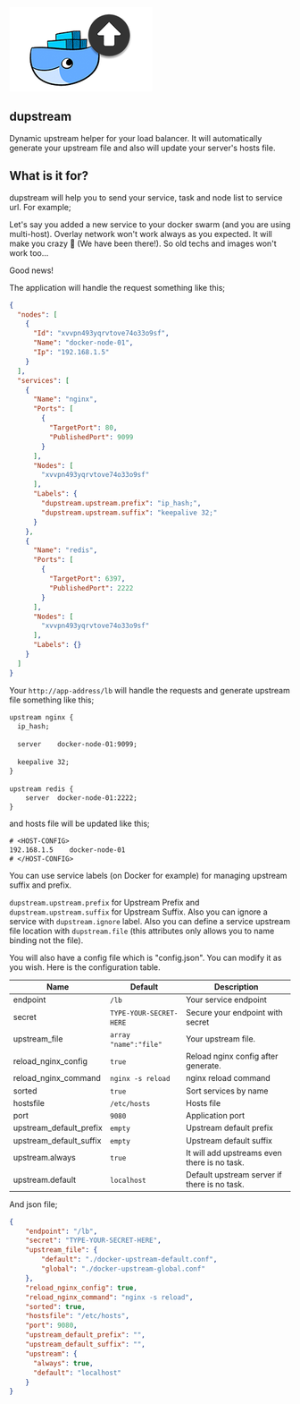 ![](https://raw.githubusercontent.com/dupstream/docker/master/img/dupstream-logo-small-w.png)

## dupstream

Dynamic upstream helper for your load balancer. It will automatically generate your upstream file and also will update your server's hosts file.

## What is it for?

dupstream will help you to send your service, task and node list to service url. For example;

Let's say you added a new service to your docker swarm (and you are using multi-host). Overlay network won't work always as you expected. It will make you crazy 🙂 (We have been there!). So old techs and images won't work too... 

Good news!

The application will handle the request something like this;

```json
{
  "nodes": [
    {
      "Id": "xvvpn493yqrvtove74o33o9sf",
      "Name": "docker-node-01",
      "Ip": "192.168.1.5"
    }
  ],
  "services": [
    {
      "Name": "nginx",
      "Ports": [
        {
          "TargetPort": 80,
          "PublishedPort": 9099
        }
      ],
      "Nodes": [
        "xvvpn493yqrvtove74o33o9sf"
      ],
      "Labels": {
        "dupstream.upstream.prefix": "ip_hash;",
        "dupstream.upstream.suffix": "keepalive 32;"
      }
    },
    {
      "Name": "redis",
      "Ports": [
        {
          "TargetPort": 6397,
          "PublishedPort": 2222
        }
      ],
      "Nodes": [
        "xvvpn493yqrvtove74o33o9sf"
      ],
      "Labels": {}
    }
  ]
}
```

Your `http://app-address/lb` will handle the requests and generate upstream file something like this;

```
upstream nginx {
  ip_hash;

  server	docker-node-01:9099;

  keepalive 32;
}

upstream redis {
    server	docker-node-01:2222;
}
```

and hosts file will be updated like this;

```
# <HOST-CONFIG>
192.168.1.5    docker-node-01
# </HOST-CONFIG>
```

You can use service labels (on Docker for example) for managing upstream suffix and prefix.

`dupstream.upstream.prefix` for Upstream Prefix and `dupstream.upstream.suffix` for Upstream Suffix. Also you can ignore a service with `dupstream.ignore` label. Also you can define a service upstream file location with `dupstream.file` (this attributes only allows you to name binding not the file).

You will also have a config file which is "config.json". You can modify it as you wish. Here is the configuration table.

|Name|Default|Description|
|----|-------|-----------|
|endpoint|`/lb`|Your service endpoint|
|secret|`TYPE-YOUR-SECRET-HERE`|Secure your endpoint with secret|
|upstream_file|`array "name":"file"`|Your upstream file.|
|reload_nginx_config|`true`|Reload nginx config after generate.|
|reload_nginx_command|`nginx -s reload`|nginx reload command|
|sorted|`true`|Sort services by name|
|hostsfile|`/etc/hosts`|Hosts file|
|port|`9080`|Application port|
|upstream_default_prefix|`empty`|Upstream default prefix|
|upstream_default_suffix|`empty`|Upstream default suffix|
|upstream.always|`true`|It will add upstreams even there is no task.|
|upstream.default|`localhost`|Default upstream server if there is no task.|

And json file;

```json
{
    "endpoint": "/lb",
    "secret": "TYPE-YOUR-SECRET-HERE",
    "upstream_file": {
        "default": "./docker-upstream-default.conf",
        "global": "./docker-upstream-global.conf"
    },
    "reload_nginx_config": true,
    "reload_nginx_command": "nginx -s reload",
    "sorted": true,
    "hostsfile": "/etc/hosts",
    "port": 9080,
    "upstream_default_prefix": "",
    "upstream_default_suffix": "",
    "upstream": {
      "always": true,
      "default": "localhost"
    }
}
```